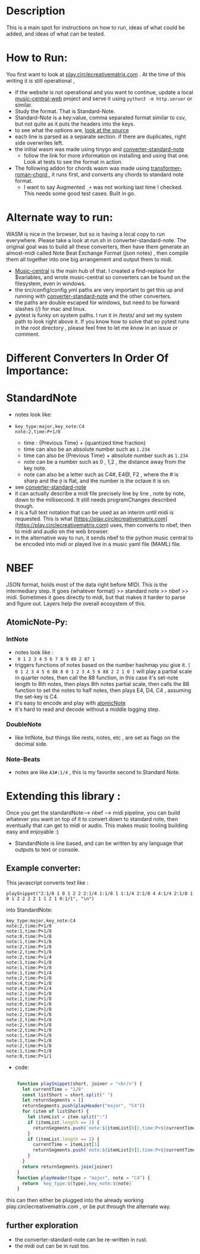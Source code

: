 # Description
This is a main spot for instructions on how to run, ideas of what could be added, and ideas of what can be tested. 

# How to Run: 
You first want to look at [play.circlecreativematrix.com](play.circlecreativematrix.com) . At the time of this writing it is still operational ,
- if the website is not operational and you want to continue, update a local [music-central-web](https://github.com/circlecreativematrix/music-central-web) project and serve it using
`python3 -m http.server` or similar.
- Study the format. That is Standard-Note.
- Standard-Note is a key:value, comma separated format similar to csv, but not quite as it puts the headers into the keys.
- to see what the options are, [look at the source](https://github.com/circlecreativematrix/converter-standard-note/blob/feature-get-variables-working/src/services/standard_to_nbef.go#L279)
- each line is parsed as a separate section. if there are duplicates, right side overwrites left.
- the initial wasm was made using tinygo and [converter-standard-note](https://github.com/circlecreativematrix/converter-standard-note)
  - follow the link for more information on installing and using that one. Look at tests to see the format in action.
- The following addon for chords wasm was made using [transformer-roman-chord   ](https://github.com/circlecreativematrix/transformer-roman-chord) , it runs first, and converts any chords to standard note format.
  - I want to say Augmented `_+` was not working last time I checked. This needs some good test cases. Built in go.

# Alternate way to run:    
WASM is nice in the browser, but so is having a local copy to run everywhere. Please take a look at run.sh in converter-standard-note. 
The original goal was to build all these converters, then have them generate an almost-midi called Note Beat Exchange Format (json notes) , then compile them all together into one big arrangement and output them to midi. 
- [Music-central](https://github.com/circlecreativematrix/music-central) is the main hub of that. I created a find-replace for $variables, and wrote music-central so converters can be found on the filesystem, even in windows.
- the src/config/config.yml paths are very important to get this up and running with  [converter-standard-note](https://github.com/circlecreativematrix/converter-standard-note) and the other converters.
- the paths are double escaped for windows, but need to be forward slashes (/) for mac and linux.
- pytest is funky on system paths. I run it in /tests/ and set my system path to look right above it. If you know how to solve that so pytest runs in the root directory , please feel free to let me know in an issue or comment.

# Different Converters In Order Of Importance:
# StandardNote
- notes look like:
- ```
  key_type:major,key_note:C4
  note:2,time:P+1/8
  ```
  - time : {Previous Time} + {quantized time fraction}
  - time can also be an absolute number such as `1.234`
  - time can also be {Previous Time} + absolute number such as `1.234`
  - note can be a number such as 0 , 1,2 , the distance away from the key note.
  - note can also be a letter such as C4#, E4@, F2 , where the # is sharp and the `@` is flat, and the number is the octave it is on. 
- see [converter-standard-note](https://github.com/circlecreativematrix/converter-standard-note)
- it can actually describe a midi file precisely line by line , note by note, down to the millisecond.  It still needs programChanges described though.  
- it is a full text notation that can be used as an interim until midi is requested. This is what [https://play.circlecreativematrix.com](https://play.circlecreativematrix.com) uses, then converts to nbef, then to midi and audio on the web browser.
- in the alternative way to run, it sends nbef to the python music central to be encoded into midi or played live in a music yaml file (MAML) file. 
# NBEF 
JSON format, holds most of the data right before MIDI. This is the intermediary step. It goes {whatever format} >> standard note >> nbef >> midi. Sometimes it goes directly to midi, but that makes it harder to parse and figure out. Layers help the overall ecosystem of this. 
## AtomicNote-Py: 
### IntNote 
  - notes look like :
  - ``` 0 1 2 3 4 5 6 7 8 9 88 2 87 1```
  - triggers functions of notes based on the number hashmap you give it. `[ 0 1 2 3 4 5 6 88 8 0 1 2 3 4 5 6 88 2 2 1 0 ]` will play a partial scale in quarter notes, then call the 88 function, in this case it's set-note length to 8th notes,  then plays 8th notes partial scale, then calls the 88 function to set the notes to half notes, then plays E4, D4, C4 , assuming the set-key is C4.
  - it's easy to encode and play with [atomicNote](https://github.com/circlecreativematrix/atomicnote-py/tree/3-16-2024_projects/py)
  - it's hard to read and decode without a middle logging step.
### DoubleNote 
 - like IntNote, but things like rests, notes, etc , are set as flags on the decimal side.
### Note-Beats
  - notes are like `A3#:1/4` , this is my favorite second to Standard Note.

# Extending this library : 
Once you get the standardNote--> nbef --> midi pipeline, you can build whatever you want on top of it to convert down to standard note, then eventually that can get to midi or audio. This makes music tooling building easy and enjoyable :) 
- StandardNote is line based, and can be written by any language that outputs to text or console.

## Example converter: 
This javascript converts text like : 
```
playSnippet("2:1/8 1 0 1 2 2 2:1/4 1:1/8 1 1:1/4 2:1/8 4 4:1/4 2:1/8 1 0 1 2 2 2 2 1 1 2 1 0:1/1", "\n")
```
into StandardNote:
```
key_type:major,key_note:C4
note:2,time:P+1/8
note:1,time:P+1/8
note:0,time:P+1/8
note:1,time:P+1/8
note:2,time:P+1/8
note:2,time:P+1/8
note:2,time:P+1/4
note:1,time:P+1/8
note:1,time:P+1/8
note:1,time:P+1/4
note:2,time:P+1/8
note:4,time:P+1/8
note:4,time:P+1/4
note:2,time:P+1/8
note:1,time:P+1/8
note:0,time:P+1/8
note:1,time:P+1/8
note:2,time:P+1/8
note:2,time:P+1/8
note:2,time:P+1/8
note:2,time:P+1/8
note:1,time:P+1/8
note:1,time:P+1/8
note:2,time:P+1/8
note:1,time:P+1/8
note:0,time:P+1/1
```
- code: 
```javascript
   
    function playSnippet(short, joiner = "<br/>") {
      let currentTime = "1/8"
      const listShort = short.split(" ")
      let returnSegments = []
      returnSegments.push(playHeader("major", "C4"))
      for (item of listShort) {
        let itemList = item.split(":")
        if (itemList.length == 1) {
          returnSegments.push(`note:${itemList[0]},time:P+${currentTime}`)
        }
        if (itemList.length == 2) {
          currentTime = itemList[1]
          returnSegments.push(`note:${itemList[0]},time:P+${currentTime}`)
        }
      }
      return returnSegments.join(joiner)
    }
    function playHeader(type = "major", note = "C4") {
      return `key_type:${type},key_note:${note}`
    }
```
this can then either be plugged into the already working play.circlecreativematrix.com , or be put through the alternate way. 
## further exploration
- the converter-standard-note can be re-written in rust.
- the midi out can be in rust too.
  

